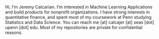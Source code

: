 Hi, I’m Jeremy Calcarian. I’m interested in Machine Learning Applications and build products for nonprofit organizations. I have strong interests in quantitative finance, and spent most of my coursework at Penn studying Statistics and Data Science. You can reach me  [at] calcajer [at] seas [dot] upenn [dot] edu. Most of my repositories are private for confidential reasons. 
<!---
jeremycalcarian/jeremycalcarian is a ✨ special ✨ repository because its `README.md` (this file) appears on your GitHub profile.
You can click the Preview link to take a look at your changes.
--->
